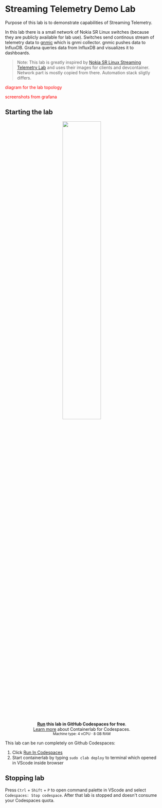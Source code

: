 # Streaming Telemetry Demo Lab

Purpose of this lab is to demonstrate capabilities of Streaming Telemetry. 

In this lab there is a small network of Nokia SR Linux switches (because they are publicly available for lab use). Switches send continous stream of telemetry data to [gnmic](https://gnmic.openconfig.net/) which is gnmi collector. gnmic pushes data to InfluxDB. Grafana queries data from InfluxDB and visualizes it to dashboards.

> Note: This lab is greatly inspired by [Nokia SR Linux Streaming Telemetry Lab](https://github.com/srl-labs/srl-telemetry-lab) and uses their images for clients and devcontainer. Network part is mostly copied from there. Automation stack sligtly differs.


<span style="color:red"> diagram for the lab topology</span>

<span style="color:red"> screenshots from grafana</span>



## Starting the lab

<div align=center markdown>
<a href="https://codespaces.new/JaakkoRautanen/telemetry-deno?quickstart=1">
<img src="https://gitlab.com/rdodin/pics/-/wikis/uploads/d78a6f9f6869b3ac3c286928dd52fa08/run_in_codespaces-v1.svg?sanitize=true" style="width:50%"/></a>

**[Run](https://codespaces.new/JaakkoRautanen/telemetry-demo?quickstart=1) this lab in GitHub Codespaces for free**.  
[Learn more](https://containerlab.dev/manual/codespaces) about Containerlab for Codespaces.  
<small>Machine type: 4 vCPU · 8 GB RAM</small>
</div>

This lab can be run completely on Github Codespaces:

1. Click [Run In Codespaces](https://codespaces.new/JaakkoRautanen/telemetry-demo?quickstart=1)
2. Start containerlab by typing ```sudo clab deploy``` to terminal which opened in VScode inside browser

## Stopping lab

Press `Ctrl` + `Shift` + `P` to open command palette in VScode and select `Codespaces: Stop codespace`. After that lab is stopped and doesn't consume your Codespaces quota.
